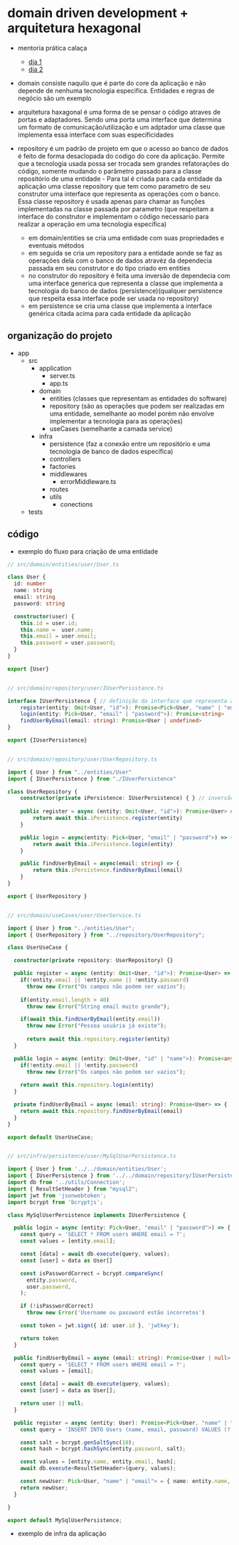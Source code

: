 # domain driven development + arquitetura hexagonal
- mentoria prática calaça
	- [dia 1](https://github.com/tryber/sd-023-b-live-lectures/tree/capacitacao/etapa_tecnica_1)
	- [dia 2](https://github.com/tryber/sd-023-b-live-lectures/tree/capacitacao/etapa_tecnica_2)

- domain consiste naquilo que é parte do core da aplicação e não depende de nenhuma tecnologia especifica. Entidades e regras de negócio são um exemplo
- arquitetura haxagonal é uma forma de se pensar o código atraves de portas e adaptadores. Sendo uma porta uma interface que determina um formato de comunicação/utilização e um adptador uma classe que implementa essa interface com suas especificidades
- repository é um padrão de projeto em que o acesso ao banco de dados é feito de forma desaclopada do codigo do core da aplicação. Permite que a tecnologia usada possa ser trocada sem grandes refatorações do código, somente mudando o parâmetro passado para a classe repositório de uma entidade 		- Para tal é criada para cada entidade da aplicação uma classe repository que tem como parametro de seu construtor uma interface que representa as operações com o banco. Essa classe repository é usada apenas para chamar as funções implementadas na classe passada por parametro (que respeitam a interface do construtor e implementam o código necessario para realizar a operação em uma tecnologia específica)
	- em domain/entities se cria uma entidade com suas propriedades e eventuais métodos
	- em seguida se cria um repository para a entidade aonde se faz as operações dela com o banco de dados atravéz da dependecia passada em seu construtor e do tipo criado em entities
	- no construtor do repository é feita uma inversão de dependecia com uma interface generica que representa a classe que implementa a tecnologia do banco de dados (persistence)(qualquer persistence que respeita essa interface pode ser usada no repository)
	- em persistence se cria uma classe que implementa a interface genérica citada acima para cada entidade da aplicação 
	

## organização do projeto
- app
	- src
		- application
			- server.ts
			- app.ts
		- domain
			- entities (classes que representam as entidades do software)
			- repository (são as operações que podem ser realizadas em uma entidade, semelhante ao model porém não envolve implementar a tecnologia para as operações)
			- useCases (semelhante a camada service)
		- infra
			- persistence (faz a conexão entre um repositório e uma tecnologia de banco de dados específica)
			- controllers
			- factories
			- middlewares
				- errorMiddleware.ts 
			- routes
			- utils
				- conections
	- tests

## código
- exemplo do fluxo para criação de uma entidade
```ts
// src/domain/entities/user/User.ts

class User {
  id: number
  name: string
  email: string
  password: string

  constructor(user) {
    this.id = user.id;
    this.name =  user.name;
    this.email = user.email;
    this.password = user.password;
  }
}

export {User}


// src/domain/repository/user/IUserPersistance.ts

interface IUserPersistence { // definição da interface que representa as operações no banco de forma genérica
    register(entity: Omit<User, "id">): Promise<Pick<User, "name" | "email">>
    login(entity: Pick<User, "email" | "password">): Promise<string>
    findUserByEmail(email: string): Promise<User | undefined>
}

export {IUserPersistence}


// src/domain/repository/user/UserRepository.ts

import { User } from "../entities/User"
import { IUserPersistence } from "./IUserPersistence"

class UserRepository {
    constructor(private iPersistence: IUserPersistence) { } // inversão de dependencia com a interface que representa a persistence abstrata
    
    public register = async (entity: Omit<User, "id">): Promise<User> => { // usa a dependencia injetada para fazer as buscas de forma indireta
        return await this.iPersistence.register(entity)
    }

    public login = async(entity: Pick<User, "email" | "password">) => {
        return await this.iPersistence.login(entity)
    }

    public findUserByEmail = async(email: string) => {
        return this.iPersistence.findUserByEmail(email)
    }
}

export { UserRepository }


// src/domain/useCases/user/UserService.ts

import { User } from "../entities/User";
import { UserRepository } from "../repository/UserRepository";

class UserUseCase {

  constructor(private repository: UserRepository) {}

  public register = async (entity: Omit<User, "id">): Promise<User> => {
    if(!entity.email || !entity.name || !entity.password)
      throw new Error("Os campos não podem ser vazios");
    
    if(entity.email.length > 40)
      throw new Error("String email muito grande");

    if(await this.findUserByEmail(entity.email))
      throw new Error("Pessoa usuária já existe");
    
      return await this.repository.register(entity)
  }

  public login = async (entity: Omit<User, "id" | "name">): Promise<any> => {
    if(!entity.email || !entity.password)
      throw new Error("Os campos não podem ser vazios");
    
    return await this.repository.login(entity)
  }

  private findUserByEmail = async (email: string): Promise<User> => {
    return await this.repository.findUserByEmail(email)
  }
}

export default UserUseCase;


// src/infra/persistence/user/MySqlUserPersistence.ts

import { User } from '../../domain/entities/User';
import { IUserPersistence } from '../../domain/repository/IUserPersistence';
import db from '../utils/Connection';
import { ResultSetHeader } from "mysql2";
import jwt from 'jsonwebtoken';
import bcrypt from 'bcryptjs';

class MySqlUserPersistence implements IUserPersistence {

  public login = async (entity: Pick<User, "email" | "password">) => {
    const query = 'SELECT * FROM users WHERE email = ?';
    const values = [entity.email];

    const [data] = await db.execute(query, values);
    const [user] = data as User[]

    const isPasswordCorrect = bcrypt.compareSync(
      entity.password,
      user.password,
    );

    if (!isPasswordCorrect)
      throw new Error('Username ou password estão incorretos')

    const token = jwt.sign({ id: user.id }, 'jwtkey');

    return token
  }

  public findUserByEmail = async (email: string): Promise<User | null> => {
    const query = 'SELECT * FROM users WHERE email = ?';
    const values = [email];

    const [data] = await db.execute(query, values);
    const [user] = data as User[];

    return user || null;
  }

  public register = async (entity: User): Promise<Pick<User, "name" | "email">> => {
    const query = 'INSERT INTO Users (name, email, password) VALUES (?, ?, ?)';

    const salt = bcrypt.genSaltSync(10);
    const hash = bcrypt.hashSync(entity.password, salt);

    const values = [entity.name, entity.email, hash];
    await db.execute<ResultSetHeader>(query, values);

    const newUser: Pick<User, "name" | "email"> = { name: entity.name, email: entity.email};
    return newUser;
  }

}

export default MySqlUserPersistence;
```
- exemplo de infra da aplicação
